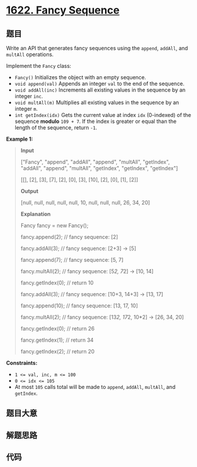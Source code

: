# [1622. Fancy Sequence](https://leetcode.com/problems/fancy-sequence/)

## 题目

Write an API that generates fancy sequences using the `append`, `addAll`, and
`multAll` operations.

Implement the `Fancy` class:

  * `Fancy()` Initializes the object with an empty sequence.
  * `void append(val)` Appends an integer `val` to the end of the sequence.
  * `void addAll(inc)` Increments all existing values in the sequence by an integer `inc`.
  * `void multAll(m)` Multiplies all existing values in the sequence by an integer `m`.
  * `int getIndex(idx)` Gets the current value at index `idx` (0-indexed) of the sequence **modulo** `109 + 7`. If the index is greater or equal than the length of the sequence, return `-1`.



**Example 1:**

> 
> 
> 
> 
> 
> **Input**
> 
> ["Fancy", "append", "addAll", "append", "multAll", "getIndex", "addAll", "append", "multAll", "getIndex", "getIndex", "getIndex"]
> 
> [[], [2], [3], [7], [2], [0], [3], [10], [2], [0], [1], [2]]
> 
> **Output**
> 
> [null, null, null, null, null, 10, null, null, null, 26, 34, 20]
> 
> 
> 
> **Explanation**
> 
> Fancy fancy = new Fancy();
> 
> fancy.append(2);   // fancy sequence: [2]
> 
> fancy.addAll(3);   // fancy sequence: [2+3] -> [5]
> 
> fancy.append(7);   // fancy sequence: [5, 7]
> 
> fancy.multAll(2);  // fancy sequence: [5*2, 7*2] -> [10, 14]
> 
> fancy.getIndex(0); // return 10
> 
> fancy.addAll(3);   // fancy sequence: [10+3, 14+3] -> [13, 17]
> 
> fancy.append(10);  // fancy sequence: [13, 17, 10]
> 
> fancy.multAll(2);  // fancy sequence: [13*2, 17*2, 10*2] -> [26, 34, 20]
> 
> fancy.getIndex(0); // return 26
> 
> fancy.getIndex(1); // return 34
> 
> fancy.getIndex(2); // return 20

**Constraints:**

  * `1 <= val, inc, m <= 100`
  * `0 <= idx <= 105`
  * At most `105` calls total will be made to `append`, `addAll`, `multAll`, and `getIndex`.


## 题目大意

## 解题思路

## 代码

```javascript

```


